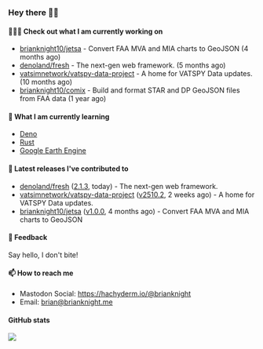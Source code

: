 ### Hey there 👋🏻

#### 👷🏻‍♂️ Check out what I am currently working on

- [brianknight10/jetsa](https://github.com/brianknight10/jetsa) - Convert FAA MVA and MIA charts to GeoJSON (4 months ago)
- [denoland/fresh](https://github.com/denoland/fresh) - The next-gen web framework. (5 months ago)
- [vatsimnetwork/vatspy-data-project](https://github.com/vatsimnetwork/vatspy-data-project) - A home for VATSPY Data updates. (10 months ago)
- [brianknight10/comix](https://github.com/brianknight10/comix) - Build and format STAR and DP GeoJSON files from FAA data (1 year ago)

#### 🌱 What I am currently learning
- [Deno](https://deno.land/)
- [Rust](https://www.rust-lang.org/)
- [Google Earth Engine](https://earthengine.google.com/)

#### 🔭 Latest releases I've contributed to

- [denoland/fresh](https://github.com/denoland/fresh) ([2.1.3](https://github.com/denoland/fresh/releases/tag/2.1.3), today) - The next-gen web framework.
- [vatsimnetwork/vatspy-data-project](https://github.com/vatsimnetwork/vatspy-data-project) ([v2510.2](https://github.com/vatsimnetwork/vatspy-data-project/releases/tag/v2510.2), 2 weeks ago) - A home for VATSPY Data updates.
- [brianknight10/jetsa](https://github.com/brianknight10/jetsa) ([v1.0.0](https://github.com/brianknight10/jetsa/releases/tag/v1.0.0), 4 months ago) - Convert FAA MVA and MIA charts to GeoJSON

#### 💬 Feedback

Say hello, I don't bite!

#### 📫 How to reach me

- Mastodon Social: <a rel="me" href="https://hachyderm.io/@brianknight">https://hachyderm.io/@brianknight</a>
- Email: brian@brianknight.me

#### GitHub stats

![](https://github-profile-summary-cards.vercel.app/api/cards/profile-details?username=brianknight10&theme=github)